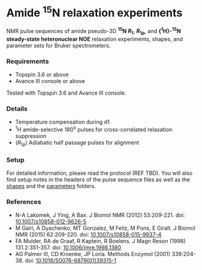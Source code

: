 # Amide <sup>15</sup>N relaxation experiments
NMR pulse sequences of amide pseudo-3D **<sup>15</sup>N *R*<sub>1</sub>**, ***R*<sub>1ρ</sub>**, and **{<sup>1</sup>H}-<sup>15</sup>N steady-state heteronuclear NOE** relaxation experiments, shapes, and parameter sets for Bruker spectrometers.

### Requirements
- Topspin 3.6 or above
- Avance III console or above

Tested with Topspin 3.6 and Avance III console.

### Details
- Temperature compensation during d1
- <sup>1</sup>H amide-selective 180<sup>o</sup> pulses for cross-correlated relaxation suppression
- (*R*<sub>1ρ</sub>) Adiabatic half passage pulses for alignment

### Setup
For detailed information, please read the protocol (REF TBD). You will also find setup notes in the headers of the pulse sequence files as well as the [shapes](https://github.com/viochemist/nmr-relaxation/tree/main/shapes) and the [parameters](https://github.com/viochemist/nmr-relaxation/tree/main/parameters) folders.

### References
- N-A Lakomek, J Ying, A Bax. J Biomol NMR (2012) 53:209-221. doi: [10.1007/s10858-012-9626-5](https://doi.org/10.1007/s10858-012-9626-5)
- M Gairi, A Dyachenko, MT Gonzalez, M Feliz, M Pons, E Giralt. J Biomol NMR (2015) 62:209-220. doi: [10.1007/s10858-015-9937-4](https://doi.org/10.1007/s10858-015-9937-4)
- FA Mulder, RA de Graaf, R Kaptein, R Boelens. J Magn Reson (1998) 131.2:351-357. doi: [10.1006/jmre.1998.1380](https://doi.org/10.1006/jmre.1998.1380)
- AG Palmer III, CD Kroenke, JP Loria. Methods Enzymol (2001) 339:204-38. doi: [10.1016/S0076-6879(01)39315-1](https://doi.org/10.1016/S0076-6879(01)39315-1)

